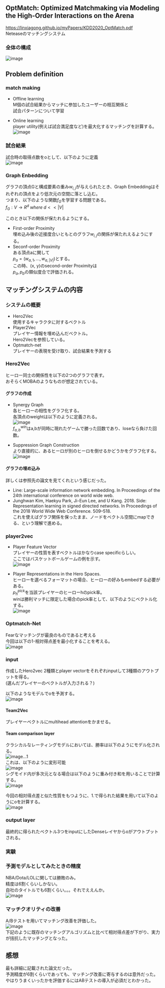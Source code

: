 ## OptMatch: Optimized Matchmaking via Modeling the High-Order Interactions on the Arena  
https://linxiagong.github.io/myPapers/KDD2020_OptMatch.pdf  
Neteaseのマッチングシステム  
  
### 全体の構成  
![image](https://user-images.githubusercontent.com/54636129/195452262-74176582-0afa-460c-b5b7-70a64b9a7bbc.png)  

## Problem definition  
### match making  
- Offline learning  
M個の試合結果からマッチに参加したユーザーの相互関係と  
試合パターンについて学習  
    
- Online learning  
player utility(例えば試合満足度など)を最大化するマッチングを計算する。  
![image](https://user-images.githubusercontent.com/54636129/195451922-5429bdf2-42e8-4f41-a49f-dd2cb13256ba.png)  
  
### 試合結果  
試合時の取得点数をoとして、以下のように定義  
![image](https://user-images.githubusercontent.com/54636129/195453145-209118f8-d89a-4535-8987-11296836b47d.png)  
  
### Graph Enbedding  
グラフの頂点Gと構成要素の重み${w_{i,j}}$が与えられたとき、Graph Embeddingはそれぞれの頂点をより低次元の空間に落とし込む。  
つまり、以下のような関数${f_{G}}$を学習する問題である。  
${f_{G}: V \rightarrow R^{d} \; where \; d << |V|}$  
  
このとき以下の関係が保たれるようにする。  
- First-order Proximity  
埋め込み後の近接度合いともとのグラフ${w_{i, j}}$の関係が保たれえるようにする。  
- Seconf-order Proximity  
ある頂点aに関して  
${p_{a} = (w_{a, 1}, ..., w_{a, |V|})}$とする。  
この時、(x, y)のsecond-order Proximityは  
${p_{a}, p_{b}}$の類似度合で評価される。  
  
## マッチングシステムの内容  
### システムの概要  
- Hero2Vec  
使用するキャラクタに対するベクトル  
- Player2Vec  
プレイヤー情報を埋め込んだベクトル。  
Hero2Vecを参照している。  
- Optmatch-net  
プレイヤーの表現を受け取り、試合結果を予測する  
  
### Hero2Vec  
ヒーロー同士の関係性を以下の2つのグラフで表す。  
おそらくMOBAのようなものが想定されている。  

#### グラフの作成
- Synergy Graph  
各ヒーローの相性をグラフ化する。  
各頂点のweightは以下のように定義される。  
![image](https://user-images.githubusercontent.com/54636129/195820204-66dc80f3-49b8-4aed-b126-18047b30643d.png)  
${f^{win}_{a,b}}$はa,bが同時に現れたゲームで勝った回数であり、loseなら負けた回数。  
  
- Suppression Graph Construction  
より直接的に、あるヒーロが別のヒーロを倒せるかどうかをグラフ化する。  
![image](https://user-images.githubusercontent.com/54636129/195820850-880c34b4-f6e1-4c78-b615-bfba8c0cdbc8.png)  

#### グラフの埋め込み  
詳しくは参照先の論文を見てくれという感じだった。  
- Line: Large-scale information network embedding. In Proceedings of the 24th international conference on world wide web.  
- Junghwan Kim, Haekyu Park, Ji-Eun Lee, and U Kang. 2018. Side: Representation learning in signed directed networks. In Proceedings of the 2018 World Wide Web Conference. 509–518.  
これを使えばグラフ関係を保ったまま、ノードをベクトル空間にmapできる、という理解で進める。  
  
### player2vec  
- Player Feature Vector  
プレイヤーの性質を表すベクトルはかなりcase specificらしい。  
ここではバスケットボールゲームの例を示す。    
![image](https://user-images.githubusercontent.com/54636129/195823696-2648f547-c791-4ee6-a84f-5d8ea46f0524.png)  

- Player Representations in the Hero Spaces.   
  ヒーローを選べるフォーマットの場合、ヒーローの好みもembedする必要がある。  
  ${p^{pick}_{h}}$を当該プレイヤーのヒーローhのpick率。  
  winは勝利マッチに限定した場合のpick率として、以下のようにベクトル化する。  
  ![image](https://user-images.githubusercontent.com/54636129/195825213-d9b70f87-5b59-403c-89db-f4fd0934a146.png)  
  
### Optmatch-Net  
Fearなマッチングが最良のものであると考える  
今回は以下の1-相対得点差を最小化することを考える。  
![image](https://user-images.githubusercontent.com/54636129/195827854-fa2d1afb-686f-4346-9bb0-9919cca67497.png)  

### input  
作成したHero2vec 2種類とplayer vectorをそれぞれinputして3種類のアウトプットを得る。  
(選んだプレイヤーのベクトルが入力される？)  

以下のようなモデルでoを予測する。    
![image](https://user-images.githubusercontent.com/54636129/195828251-60bcd64b-06e0-44bf-ad61-e7c66d677a2b.png)  
#### Team2Vec  
プレイヤーベクトルにmultihead attentionをかませる。  
  
#### Team comparison layer  
クラシカルなレーティングモデルにおいては、勝率は以下のようにモデル化される。    
![image](https://user-images.githubusercontent.com/54636129/195828993-7c622dae-a7f0-4c4e-94ab-9ee0b9e9d74a.png)...1  
これは、以下のように変形可能  
![image](https://user-images.githubusercontent.com/54636129/195829265-804453ea-b7a9-4531-9563-9a047f0cdb46.png)  
シグモイド内が多次元となる場合は以下のように重み付き和を用いることで計算する。    
![image](https://user-images.githubusercontent.com/54636129/195829495-4391faf1-a2ca-46ea-9b58-a7f7e8b46282.png)  
  
今回の相対得点差と似た性質をもつように、1.で得られた結果を用いて以下のようにoを計算する。    
![image](https://user-images.githubusercontent.com/54636129/195829808-a45c7a86-bca8-4899-afc5-f0bfe96866fa.png)  

### output layer  
最終的に得られたベクトル3つをinputにしたDenseレイヤからoがアウトプットされる。  
  
### 実験  
### 予測モデルとしてみたときの精度  
NBA/Dota/LOLに関しては勝敗のみ。  
精度は6割くらいしかない。  
自社のタイトルでも6割くらい。。。それでええんか。  
![image](https://user-images.githubusercontent.com/54636129/195832791-b5db37a4-36a2-45e7-9e89-3a062671db34.png)  
### マッチクオリティの改善  
A/Bテストを用いてマッチング改善を評価した。  
![image](https://user-images.githubusercontent.com/54636129/195833762-035ad643-cbb3-4364-b208-4ac859971671.png)  
下記のように既存のマッチングアルゴリズムと比べて相対得点差が下がり、実力が拮抗したマッチングとなった。  

## 感想  
最も詳細に記載された論文だった。  
予測精度が6割くらいであっても、マッチング改善に寄与するのは意外だった。  
やはりうまくいったかを評価するにはABテストの導入が必須だとわかった。






